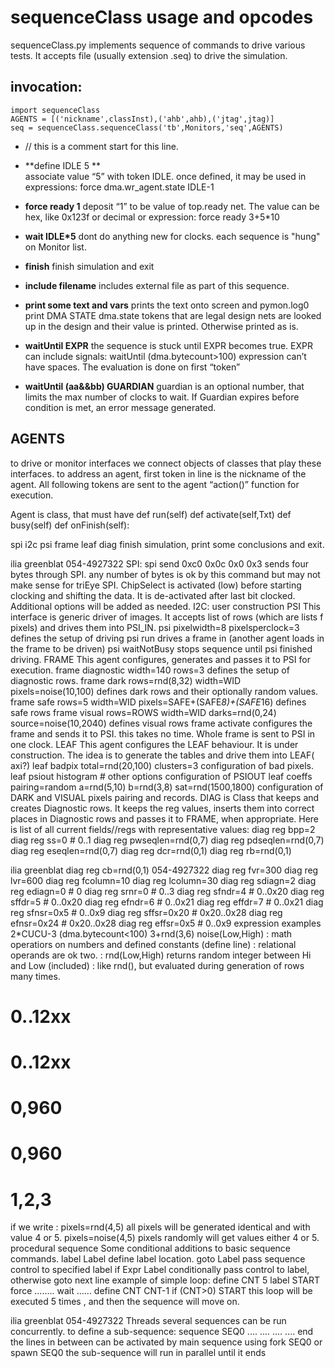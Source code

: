 
# sequenceClass usage and opcodes

sequenceClass.py implements sequence of commands to drive various tests.
It accepts file (usually extension .seq) to drive the simulation.

## invocation:
```
import sequenceClass
AGENTS = [('nickname',classInst),('ahb',ahb),('jtag',jtag)]
seq = sequenceClass.sequenceClass('tb',Monitors,'seq',AGENTS)

```


- // this is a comment start for this line.

- **define IDLE 5 **  
   associate value “5” with token IDLE. once defined, it may be used in expressions:
   force dma.wr_agent.state IDLE-1

- **force ready 1**
    deposit “1” to be value of top.ready net.
    The value can be hex, like 0x123f or decimal or expression:
    force ready 3+5*10
- **wait IDLE*5**
    dont do anything new for <EXPR> clocks. each sequence is "hung" on Monitor list.
- **finish**
    finish simulation and exit
- **include filename**
      includes external file as part of this sequence.
- **print some text and vars**
    prints the text onto screen and pymon.log0
    print DMA STATE dma.state
    tokens that are legal design nets are looked up in the design and their value is printed. Otherwise printed as is.
- **waitUntil EXPR**
    the sequence is stuck until EXPR becomes true. EXPR can include signals:
    waitUntil (dma.bytecount>100)
    expression can’t have spaces. The evaluation is done on first “token”
- **waitUntil (aa&&bb) GUARDIAN**
    guardian is an optional number, that limits the max number of clocks to wait. If Guardian expires before condition is met, an error message generated.
## AGENTS
to drive or monitor interfaces we connect objects of classes that play these interfaces.
to address an agent, first token in line is the nickname of the agent. All following tokens are sent to the agent “action()” function for execution.

 Agent is class, that must have 
    def run(self)
    def activate(self,Txt)
    def busy(self)
    def onFinish(self):


spi i2c psi frame leaf diag
finish simulation, print some conclusions and exit.
 
 ilia greenblat 054-4927322
SPI:
spi send 0xc0 0x0c 0x0 0x3 sends four bytes through SPI. any number of bytes is ok by this command but may not make sense for triEye SPI. ChipSelect is activated (low) before starting clocking and shifting the data. It is de-activated after last bit clocked.
Additional options will be added as needed.
I2C: user construction
PSI
This interface is generic driver of images. It accepts list of rows (which are lists f pixels) and drives them into PSI_IN.
psi pixelwidth=8 pixelsperclock=3
defines the setup of driving
psi run
drives a frame in (another agent loads in the frame to be driven)
psi waitNotBusy
stops sequence until psi finished driving.
FRAME
This agent configures, generates and passes it to PSI for execution.
frame diagnostic width=140 rows=3
defines the setup of diagnostic rows.
frame dark rows=rnd(8,32) width=WID pixels=noise(10,100)
defines dark rows and their optionally random values.
frame safe rows=5 width=WID pixels=SAFE+(SAFE*8)+(SAFE*16)
defines safe rows
frame visual rows=ROWS width=WID darks=rnd(0,24) source=noise(10,2040)
defines visual rows
frame activate
configures the frame and sends it to PSI. this takes no time. Whole frame is sent to PSI in one clock.
LEAF
This agent configures the LEAF behaviour. It is under construction. The idea is to generate the tables and drive them into LEAF( axi?)
leaf badpix total=rnd(20,100) clusters=3
configuration of bad pixels.
leaf psiout histogram # other options
configuration of PSIOUT
leaf coeffs pairing=random a=rnd(5,10) b=rnd(3,8) sat=rnd(1500,1800)
configuration of DARK and VISUAL pixels pairing and records.
DIAG
is Class that keeps and creates Diagnostic rows. It keeps the reg values, inserts them into correct places in Diagnostic rows and passes it to FRAME, when appropriate.
Here is list of all current fields//regs with representative values:
diag reg bpp=2
diag reg ss=0         # 0..1
diag reg pwseqlen=rnd(0,7)
diag reg pdseqlen=rnd(0,7)
diag reg eseqlen=rnd(0,7)
diag reg dcr=rnd(0,1)
diag reg rb=rnd(0,1)

 ilia greenblat
diag reg cb=rnd(0,1)
054-4927322
diag reg fvr=300
diag reg lvr=600
diag reg fcolumn=10
diag reg lcolumn=30
diag reg sdiagn=2
diag reg ediagn=0   #  0
diag reg srnr=0   #  0..3
diag reg sfndr=4   #  0..0x20
diag reg sffdr=5   #  0..0x20
diag reg efndr=6   #  0..0x21
diag reg effdr=7   #  0..0x21
diag reg sfnsr=0x5   #  0..0x9
diag reg sffsr=0x20   #  0x20..0x28
diag reg efnsr=0x24   #  0x20..0x28
diag reg effsr=0x5   #  0..0x9
expression examples
2*CUCU-3 (dma.bytecount<100) 3+rnd(3,6) noise(Low,High)
: math operatiors on numbers and defined constants (define line) : relational operands are ok two.
: rnd(Low,High) returns random integer between Hi and Low (included) : like rnd(), but evaluated during generation of rows many times.
# 0..12xx
# 0..12xx
   # 0,960
   # 0,960
# 1,2,3
if we write : pixels=rnd(4,5) all pixels will be generated identical and with value 4 or 5. pixels=noise(4,5) pixels randomly will get values either 4 or 5.
procedural sequence
Some conditional additions to basic sequence commands.
label Label
define label location.
goto Label
pass sequence control to specified label
if Expr Label
conditionally pass control to label, otherwise goto next line
example of simple loop:
define CNT 5 label START
force ........
wait ......
define CNT CNT-1 if (CNT>0) START
this loop will be executed 5 times , and then the sequence will move on.

ilia greenblat 054-4927322 Threads
several sequences can be run concurrently.
to define a sub-sequence:
sequence SEQ0 ....
.... .... ....
end
the lines in between can be activated by main sequence using
fork SEQ0
or
spawn SEQ0
the sub-sequence will run in parallel until it ends

